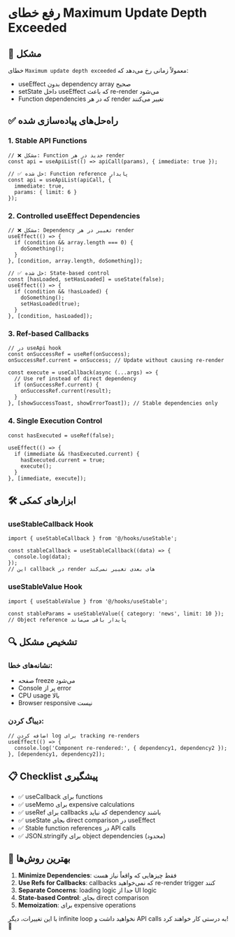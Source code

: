 # رفع خطای Maximum Update Depth Exceeded

## 🚨 مشکل
خطای `Maximum update depth exceeded` معمولاً زمانی رخ می‌دهد که:
- useEffect بدون dependency array صحیح
- setState داخل useEffect که باعث re-render می‌شود
- Function dependencies که در هر render تغییر می‌کنند

## ✅ راه‌حل‌های پیاده‌سازی شده

### 1. **Stable API Functions**
```tsx
// ❌ مشکل: Function جدید در هر render
const api = useApiList(() => apiCall(params), { immediate: true });

// ✅ حل شده: Function reference پایدار
const api = useApiList(apiCall, { 
  immediate: true, 
  params: { limit: 6 } 
});
```

### 2. **Controlled useEffect Dependencies**
```tsx
// ❌ مشکل: Dependency تغییر در هر render
useEffect(() => {
  if (condition && array.length === 0) {
    doSomething();
  }
}, [condition, array.length, doSomething]);

// ✅ حل شده: State-based control
const [hasLoaded, setHasLoaded] = useState(false);
useEffect(() => {
  if (condition && !hasLoaded) {
    doSomething();
    setHasLoaded(true);
  }
}, [condition, hasLoaded]);
```

### 3. **Ref-based Callbacks**
```tsx
// در useApi hook
const onSuccessRef = useRef(onSuccess);
onSuccessRef.current = onSuccess; // Update without causing re-render

const execute = useCallback(async (...args) => {
  // Use ref instead of direct dependency
  if (onSuccessRef.current) {
    onSuccessRef.current(result);
  }
}, [showSuccessToast, showErrorToast]); // Stable dependencies only
```

### 4. **Single Execution Control**
```tsx
const hasExecuted = useRef(false);

useEffect(() => {
  if (immediate && !hasExecuted.current) {
    hasExecuted.current = true;
    execute();
  }
}, [immediate, execute]);
```

## 🛠️ ابزارهای کمکی

### useStableCallback Hook
```tsx
import { useStableCallback } from '@/hooks/useStable';

const stableCallback = useStableCallback((data) => {
  console.log(data);
});
// این callback در render های بعدی تغییر نمی‌کند
```

### useStableValue Hook  
```tsx
import { useStableValue } from '@/hooks/useStable';

const stableParams = useStableValue({ category: 'news', limit: 10 });
// Object reference پایدار باقی می‌ماند
```

## 🔍 تشخیص مشکل

### نشانه‌های خطا:
- صفحه freeze می‌شود
- Console پر از error
- CPU usage بالا
- Browser responsive نیست

### دیباگ کردن:
```tsx
// اضافه کردن log برای tracking re-renders
useEffect(() => {
  console.log('Component re-rendered:', { dependency1, dependency2 });
}, [dependency1, dependency2]);
```

## 📋 Checklist پیشگیری

- ✅ useCallback برای functions
- ✅ useMemo برای expensive calculations
- ✅ useRef برای callbacks که نباید dependency باشند
- ✅ useState بجای direct comparison در useEffect
- ✅ Stable function references در API calls
- ✅ JSON.stringify برای object dependencies (محدود)

## 🎯 بهترین روش‌ها

1. **Minimize Dependencies**: فقط چیزهایی که واقعاً نیاز هست
2. **Use Refs for Callbacks**: callbacks که نمی‌خواهید re-render trigger کنند  
3. **Separate Concerns**: loading logic جدا از UI logic
4. **State-based Control**: بجای direct comparison
5. **Memoization**: برای expensive operations

با این تغییرات، دیگر infinite loop نخواهید داشت و API calls به درستی کار خواهند کرد! 🚀